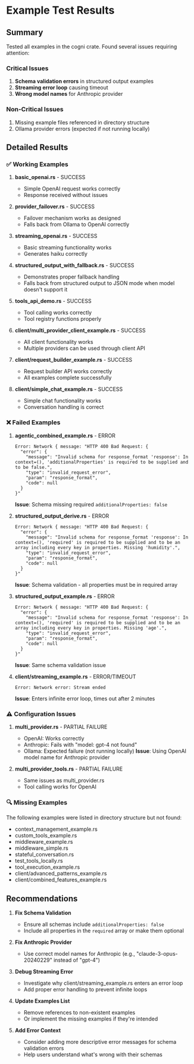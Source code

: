 # Example Test Results

## Summary

Tested all examples in the cogni crate. Found several issues requiring attention:

### Critical Issues
1. **Schema validation errors** in structured output examples
2. **Streaming error loop** causing timeout
3. **Wrong model names** for Anthropic provider

### Non-Critical Issues
1. Missing example files referenced in directory structure
2. Ollama provider errors (expected if not running locally)

## Detailed Results

### ✅ Working Examples

1. **basic_openai.rs** - SUCCESS
   - Simple OpenAI request works correctly
   - Response received without issues

2. **provider_failover.rs** - SUCCESS
   - Failover mechanism works as designed
   - Falls back from Ollama to OpenAI correctly

3. **streaming_openai.rs** - SUCCESS
   - Basic streaming functionality works
   - Generates haiku correctly

4. **structured_output_with_fallback.rs** - SUCCESS
   - Demonstrates proper fallback handling
   - Falls back from structured output to JSON mode when model doesn't support it

5. **tools_api_demo.rs** - SUCCESS
   - Tool calling works correctly
   - Tool registry functions properly

6. **client/multi_provider_client_example.rs** - SUCCESS
   - All client functionality works
   - Multiple providers can be used through client API

7. **client/request_builder_example.rs** - SUCCESS
   - Request builder API works correctly
   - All examples complete successfully

8. **client/simple_chat_example.rs** - SUCCESS
   - Simple chat functionality works
   - Conversation handling is correct

### ❌ Failed Examples

1. **agentic_combined_example.rs** - ERROR
   ```
   Error: Network { message: "HTTP 400 Bad Request: {
     "error": {
       "message": "Invalid schema for response_format 'response': In context=(), 'additionalProperties' is required to be supplied and to be false.",
       "type": "invalid_request_error",
       "param": "response_format",
       "code": null
     }
   }"
   ```
   **Issue**: Schema missing required `additionalProperties: false`

2. **structured_output_derive.rs** - ERROR
   ```
   Error: Network { message: "HTTP 400 Bad Request: {
     "error": {
       "message": "Invalid schema for response_format 'response': In context=(), 'required' is required to be supplied and to be an array including every key in properties. Missing 'humidity'.",
       "type": "invalid_request_error",
       "param": "response_format",
       "code": null
     }
   }"
   ```
   **Issue**: Schema validation - all properties must be in required array

3. **structured_output_example.rs** - ERROR
   ```
   Error: Network { message: "HTTP 400 Bad Request: {
     "error": {
       "message": "Invalid schema for response_format 'response': In context=(), 'required' is required to be supplied and to be an array including every key in properties. Missing 'age'.",
       "type": "invalid_request_error",
       "param": "response_format",
       "code": null
     }
   }"
   ```
   **Issue**: Same schema validation issue

4. **client/streaming_example.rs** - ERROR/TIMEOUT
   ```
   Error: Network error: Stream ended
   ```
   **Issue**: Enters infinite error loop, times out after 2 minutes

### ⚠️ Configuration Issues

1. **multi_provider.rs** - PARTIAL FAILURE
   - OpenAI: Works correctly
   - Anthropic: Fails with "model: gpt-4 not found"
   - Ollama: Expected failure (not running locally)
   **Issue**: Using OpenAI model name for Anthropic provider

2. **multi_provider_tools.rs** - PARTIAL FAILURE
   - Same issues as multi_provider.rs
   - Tool calling works for OpenAI

### 🔍 Missing Examples

The following examples were listed in directory structure but not found:
- context_management_example.rs
- custom_tools_example.rs
- middleware_example.rs
- middleware_simple.rs
- stateful_conversation.rs
- test_tools_locally.rs
- tool_execution_example.rs
- client/advanced_patterns_example.rs
- client/combined_features_example.rs

## Recommendations

1. **Fix Schema Validation**
   - Ensure all schemas include `additionalProperties: false`
   - Include all properties in the `required` array or make them optional

2. **Fix Anthropic Provider**
   - Use correct model names for Anthropic (e.g., "claude-3-opus-20240229" instead of "gpt-4")

3. **Debug Streaming Error**
   - Investigate why client/streaming_example.rs enters an error loop
   - Add proper error handling to prevent infinite loops

4. **Update Examples List**
   - Remove references to non-existent examples
   - Or implement the missing examples if they're intended

5. **Add Error Context**
   - Consider adding more descriptive error messages for schema validation errors
   - Help users understand what's wrong with their schemas
